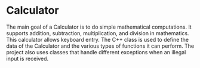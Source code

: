 # Calculator
The main goal of a Calculator is to do simple mathematical computations. It supports addition, subtraction, multiplication, and division in mathematics. This calculator allows keyboard entry. The C++ class is used to define the data of the Calculator and the various types of functions it can perform. The project also uses classes that handle different exceptions when an illegal input is received.
